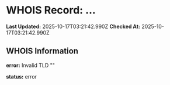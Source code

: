 # WHOIS Record: ...

**Last Updated:** 2025-10-17T03:21:42.990Z
**Checked At:** 2025-10-17T03:21:42.990Z

## WHOIS Information

**error:** Invalid TLD ""

**status:** error

